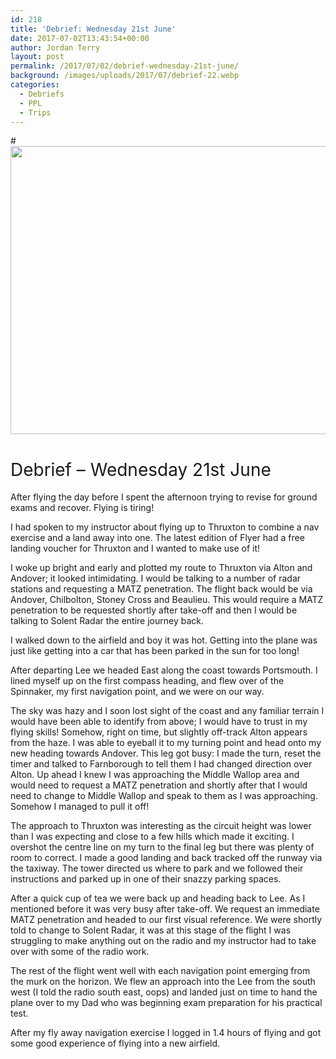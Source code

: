 ```yaml
---
id: 218
title: 'Debrief: Wednesday 21st June'
date: 2017-07-02T13:43:54+00:00
author: Jordan Terry
layout: post
permalink: /2017/07/02/debrief-wednesday-21st-june/
background: /images/uploads/2017/07/debrief-22.webp
categories:
  - Debriefs
  - PPL
  - Trips
---
```


#<img loading="lazy" class="alignnone size-large wp-image-219" src="{{ site.baseurl }}/images/uploads/2017/07/debrief-22-1024x461.webp" alt="" width="1024" height="461" srcset="{{ site.baseurl }}/images/uploads/2017/07/debrief-22-1024x461.webp 1024w, {{ site.baseurl }}/images/uploads/2017/07/debrief-22-300x135.webp 300w, {{ site.baseurl }}/images/uploads/2017/07/debrief-22-768x346.webp 768w, {{ site.baseurl }}/images/uploads/2017/07/debrief-22.webp 2000w" sizes="(max-width: 1024px) 100vw, 1024px" />

# <span style="font-weight: 400;">Debrief &#8211; Wednesday 21st June</span>

<span style="font-weight: 400;">After flying the day before I spent the afternoon trying to revise for ground exams and
recover. Flying is tiring!</span>

<span style="font-weight: 400;">I had spoken to my instructor about flying up to Thruxton to combine a nav exercise and
a land away into one. The latest edition of Flyer had a free landing voucher for Thruxton and I wanted to make use of
it!</span>

<span style="font-weight: 400;">I woke up bright and early and plotted my route to Thruxton via Alton and Andover; it
looked intimidating. I would be talking to a number of radar stations and requesting a MATZ penetration. The flight back
would be via Andover, Chilbolton, Stoney Cross and Beaulieu. This would require a MATZ penetration to be requested
shortly after take-off and then I would be talking to Solent Radar the entire journey back.</span>

<span style="font-weight: 400;">I walked down to the airfield and boy it was hot. Getting into the plane was just like
getting into a car that has been parked in the sun for too long! </span>

<span style="font-weight: 400;">After departing Lee we headed East along the coast towards Portsmouth. I lined myself up
on the first compass heading, and flew over of the Spinnaker, my first navigation point, and we were on our way.</span>

<span style="font-weight: 400;">The sky was hazy and I soon lost sight of the coast and any familiar terrain I would
have been able to identify from above; I would have to trust in my flying skills! Somehow, right on time, but slightly
off-track Alton appears from the haze. I was able to eyeball it to my turning point and head onto my new heading towards
Andover. This leg got busy: I made the turn, reset the timer and talked to Farnborough to tell them I had changed
direction over Alton. Up ahead I knew I was approaching the Middle Wallop area and would need to request a MATZ
penetration and shortly after that I would need to change to Middle Wallop and speak to them as I was approaching.
Somehow I managed to pull it off!</span>

<span style="font-weight: 400;">The approach to Thruxton was interesting as the circuit height was lower than I was
expecting and close to a few hills which made it exciting. I overshot the centre line on my turn to the final leg but
there was plenty of room to correct. I made a good landing and back tracked off the runway via the taxiway. The tower
directed us where to park and we followed their instructions and parked up in one of their snazzy parking spaces.</span>

<span style="font-weight: 400;">After a quick cup of tea we were back up and heading back to Lee. As I mentioned before
it was very busy after take-off. We request an immediate MATZ penetration and headed to our first visual reference. We
were shortly told to change to Solent Radar, it was at this stage of the flight I was struggling to make anything out on
the radio and my instructor had to take over with some of the radio work. </span>

<span style="font-weight: 400;">The rest of the flight went well with each navigation point emerging from the murk on
the horizon. We flew an approach into the Lee from the south west (I told the radio south east, oops) and landed just on
time to hand the plane over to my Dad who was beginning exam preparation for his practical test.</span>

<span style="font-weight: 400;">After my fly away navigation exercise I logged in 1.4 hours of flying and got some good
experience of flying into a new airfield.</span>